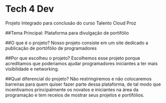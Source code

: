 # Tech 4 Dev

Projeto Integrado para conclusão do curso Talento Cloud Proz

##Tema Principal:
Plataforma para divulgação de portifólio

##O que é o projeto?
Nosso projeto consiste em um site dedicado a publicação de portófólio de programadores

##Por que escolheu o projeto?
Escolhemos esse projeto porque acreditamos que poderiamos ajudar programadores iniciantes a ter mais visibilidade e networking.

##Qual diferencial do projeto?
Não restringiremos e não colocaremos barreiras para quem quiser fazer parte dessa plataforma, de tal modo que incentivamos principalmente os novatos e iniciantes na área da programação e tem receios de mostrar seus projetos e portifólios.
